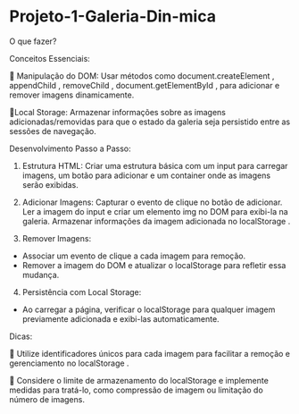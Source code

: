 # Projeto-1-Galeria-Din-mica
O que fazer?

Conceitos Essenciais:

📌 Manipulação do DOM: Usar métodos como document.createElement , appendChild , removeChild , document.getElementById , para adicionar e remover imagens dinamicamente.

📌Local Storage: Armazenar informações sobre as imagens adicionadas/removidas para que o estado da galeria seja persistido entre
as sessões de navegação.

Desenvolvimento Passo a Passo:

1. Estrutura HTML: Criar uma estrutura básica com um input para carregar imagens, um botão para adicionar e um container onde as imagens serão exibidas.

2. Adicionar Imagens:
Capturar o evento de clique no botão de adicionar.
Ler a imagem do input e criar um elemento img no DOM para exibi-la na
galeria.
Armazenar informações da imagem adicionada no localStorage .

3. Remover Imagens:

- Associar um evento de clique a cada imagem para remoção.
- Remover a imagem do DOM e atualizar o localStorage para refletir essa
mudança.

4. Persistência com Local Storage:

- Ao carregar a página, verificar o localStorage para qualquer imagem previamente adicionada e exibi-las automaticamente.

Dicas:

📌 Utilize identificadores únicos para cada imagem para facilitar a remoção e gerenciamento no localStorage .

📌 Considere o limite de armazenamento do localStorage e implemente medidas para tratá-lo, como compressão de imagem ou limitação do número de imagens.
